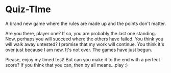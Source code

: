 # Quiz-TIme

A brand new game where the rules are made up and the points don't matter.

Are you there, player one? If so, you are probably the last one standing. Now, perhaps you will succeed where the others have failed. You think you will walk away untested? I promise that my work will continue. You think it's over just because I am new. It's not over. The games have just begun.

Please, enjoy my timed test! But can you make it to the end with a perfect score? If you think that you can, then by all means...play :)
